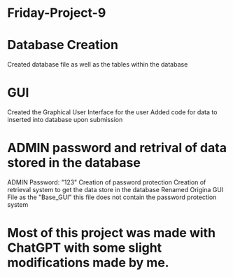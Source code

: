 # Friday-Project-9

# Database Creation
Created database file as well as the tables within the database

# GUI 
Created the Graphical User Interface for the user
Added code for data to inserted into database upon submission

# ADMIN password and retrival of data stored in the database
ADMIN Password: "123"
Creation of password protection 
Creation of retrieval system to get the data store in the database
Renamed Origina GUI File as the "Base_GUI" this file does not contain the password protection system

# Most of this project was made with ChatGPT with some slight modifications made by me. 

